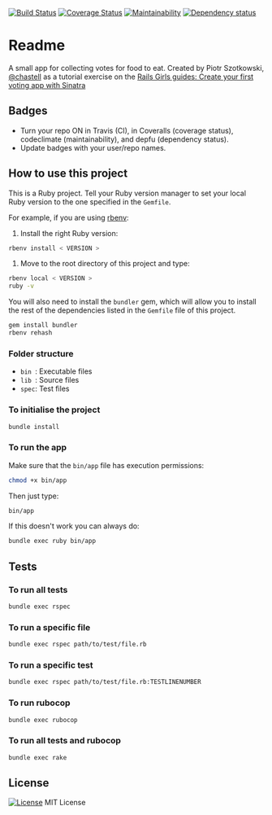 [![Build Status](https://travis-ci.org/Matt-Warnock/suffragist_sinatra_app.svg?branch=main)](https://travis-ci.org/Matt-Warnock/suffragist_sinatra_app)
[![Coverage Status](https://coveralls.io/repos/github/Matt-Warnock/suffragist_sinatra_app/badge.svg?branch=main)](https://coveralls.io/github/Matt-Warnock/suffragist_sinatra_app?branch=main)
[![Maintainability](https://api.codeclimate.com/v1/badges/928faf993ccf571770dc/maintainability)](https://codeclimate.com/github/Matt-Warnock/suffragist_sinatra_app//maintainability)
[![Dependency status](https://badges.depfu.com/badges/a5f9aa0eb83998a1a81f7b1298a0b4f8/overview.svg)](https://depfu.com/github/Matt-Warnock/suffragist_sinatra_app?project=Bundler)


# Readme

A small app for collecting votes for food to eat. Created by Piotr Szotkowski, [@chastell](https://twitter.com/chastell) as a tutorial exercise on the [Rails Girls guides: Create your first voting app with Sinatra](https://guides.railsgirls.com/sinatra-app)


## Badges

* Turn your repo ON in Travis (CI), in Coveralls (coverage status), codeclimate (maintainability), and depfu (dependency status).
* Update badges with your user/repo names.


## How to use this project

This is a Ruby project. Tell your Ruby version manager to set your local Ruby version to the one specified in the `Gemfile`.

For example, if you are using [rbenv](https://cbednarski.com/articles/installing-ruby/):

1. Install the right Ruby version:
  ```bash
  rbenv install < VERSION >
  ```
1. Move to the root directory of this project and type:
  ```bash
  rbenv local < VERSION >
  ruby -v
  ```

You will also need to install the `bundler` gem, which will allow you to install the rest of the dependencies listed in the `Gemfile` file of this project.

```bash
gem install bundler
rbenv rehash
```


### Folder structure

* `bin `: Executable files
* `lib `: Source files
* `spec`: Test files


### To initialise the project

```bash
bundle install
```


### To run the app

Make sure that the `bin/app` file has execution permissions:

```bash
chmod +x bin/app
```

Then just type:

```bash
bin/app
```

If this doesn't work you can always do:

```bash
bundle exec ruby bin/app
```

## Tests


### To run all tests


```bash
bundle exec rspec
```


### To run a specific file


```bash
bundle exec rspec path/to/test/file.rb
```


### To run a specific test

```bash
bundle exec rspec path/to/test/file.rb:TESTLINENUMBER
```


### To run rubocop

```bash
bundle exec rubocop
```


### To run all tests and rubocop

```bash
bundle exec rake
```


## License

[![License](https://img.shields.io/badge/mit-license-green.svg?style=flat)](https://opensource.org/licenses/mit)
MIT License
